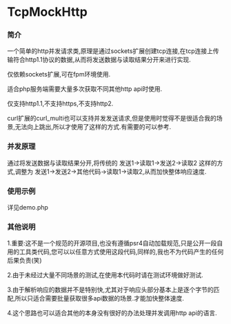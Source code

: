 # TcpMockHttp
### 简介
一个简单的http并发请求类,原理是通过sockets扩展创建tcp连接,在tcp连接上传输符合http1.1协议的数据,从而将发送数据与读取结果分开来进行实现.

仅依赖sockets扩展,可在fpm环境使用.

适合php服务端需要大量多次获取不同其他http api时使用.

仅支持http1.1,不支持https,不支持http2.

curl扩展的curl_multi也可以支持并发发送请求,但是使用时觉得不是很适合我的场景,无法向上跳出,所以才使用了这样的方式.有需要的可以参考.

### 并发原理
通过将发送数据与读取结果分开,将传统的 发送1->读取1->发送2->读取2 这样的方式,调整为 发送1->发送2->其他代码->读取1->读取2,从而加快整体响应速度.

### 使用示例
详见demo.php

### 其他说明
1.重要:这不是一个规范的开源项目,也没有遵循psr4自动加载规范,只是公开一段自用的工具类代码,您可以以任意方式使用这段代码,同样的,我也不为代码产生的任何后果负责(笑)

2.由于未经过大量不同场景的测试,在使用本代码时请在测试环境做好测试.

3.由于解析响应的数据并不是特别快,尤其对于响应头部分基本上是逐个字节的匹配,所以只适合需要批量获取很多api数据的场景.才能加快整体速度.

4.这个思路也可以适合其他的本身没有很好的办法处理并发调用http api的语言.
